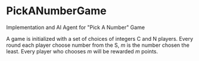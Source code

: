 # PickANumberGame
 Implementation and AI Agent for "Pick A Number" Game
 
 A game is initialized with a set of choices of integers C and N players. Every round each player choose number from the S, *m* is the number chosen the least. Every player who chooses *m* will be rewarded *m* points.
